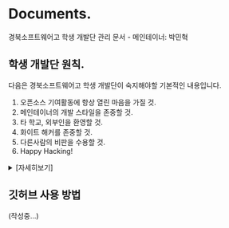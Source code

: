 # Documents.
경북소프트웨어고 학생 개발단 관리 문서 - 메인테이너: 박민혁

## 학생 개발단 원칙.
다음은 경북소프트웨어고 학생 개발단이 숙지해야할 기본적인 내용입니다.
1. 오픈소스 기여활동에 항상 열린 마음을 가질 것.
2. 메인테이너의 개발 스타일을 존중할 것.
3. 타 학교, 외부인을 환영할 것.
4. 화이트 해커를 존중할 것.
5. 다른사람의 비판을 수용할 것.
6. Happy Hacking!

<details>
<summary>
[자세히보기]
</summary>

### 1. 오픈소스 기여활동에 항상 열린 마음을 가질 것.
힘들게 제작한 코드를 왜 굳이 인터넷에 공개할까요?

본인의 코드를 오픈소스화 하는 행동은 본인의 코드를 발전시키는데 큰 도움이 됩니다.\
타인이 코드를 보고 개선해야 할 내용을 이슈, PR, 댓글 등으로 남겨줄 수 있기 때문입니다.

또한 코딩을 하고자 하는 초보자 분들이 여러분들의 코드를 보고 발전하는 계기가 되기도 합니다.

참고로 여러분의 코딩 실력을 널리 알리는데도 많은 도움이 됩니다.

### 2. 메인테이너의 개발 스타일을 존중할 것.
코딩에서 규칙은 중요합니다.

빠른 커뮤니케이션과 빠른 오류 해결이 되기 위해서는 저장소마다 통일된 규칙이 필요합니다.

학생 개발단의 모든 저장소에는 메인테이너(관리자)가 표기되어 있습니다.\
메인테이너는 해당 저장소를 최초로 시작하거나 큰 영향을 준 인물로 구성됩니다.\
대부분의 경우 이 메인테이너의 개발 스타일을 따라 저장소의 개발 스타일이 결정됩니다.

이슈, PR, 댓글을 남길때 되도록 메인테이너의 개발 스타일을 존중해주세요.

### 3. 타 학교, 외부인을 환영할 것.
학생 개발 커뮤니티는 그리 넓지 않습니다.

당연히 타 학교 및 외부인과 함께 협업해야 할 일이 생길 수 있습니다.\
그럴때 충돌과 경쟁보다는 서로 발전할 수 있는 방향으로 서로의 의견을 존중하는것이 좋습니다.

**아무리 잘나거나 아무리 못한 학교라도 차별없이 모든 저장소에 기여할 수 있습니다.**

### 4. 화이트 해커를 존중할 것.
완벽하게 안전한 소프트웨어는 존재하지 않습니다.

여러분의 코드를 뚫으려고 시도한자가 있다면 비난하지 말고 존중해 주십시오.\
여러분들은 그 덕분에 어떤 부분이 취약한지, 보안해야할 부분은 어디인지 더욱 확실하게 알 수 있습니다.

**모든 저장소와 서비스의 대한 비영리적인 공격은 허가됩니다.**
(단, 취약점이 발견된 경우 즉시 학생개발단으로 보고하여야 합니다.)

### 5. 다른사람의 비판을 수용할 것.
자신의 단점을 알지 못하는 사람이 가장 멍청한 자입니다.

누군가 여러분들에게 비판을 한다면 귀를 닫아버리지 마세요.\
귀를 열고 상대방이 왜 그런 비판을 하는지, 이 비판을 통해 알 수 있는 나의 단점은 무엇인지, 나의 단점을 해결하려면 어떻게 해야하는지 분석하세요.

여러사람의 의견을 듣고 자신을 더 높은곳으로 나아갈 수 있도록 컨트롤 할 수 있어야 합니다.

### 6. Happy Hacking!
코딩을 피하지 못한다면 코딩을 즐기세요!

여러분들은 21세기 기술 발전의 최전선에 있습니다.

망설이지 말고 돌진하세요!

</details>

## 깃허브 사용 방법
(작성중...)
